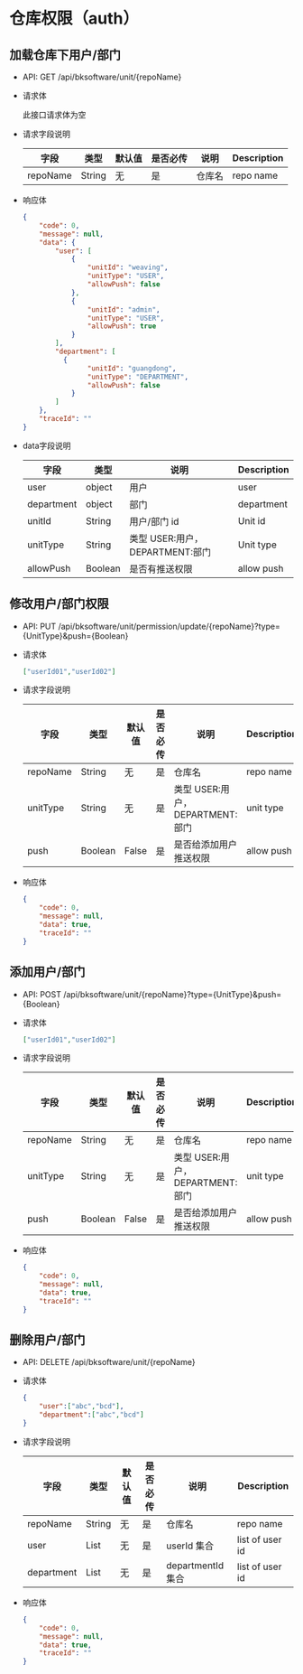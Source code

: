 # 仓库权限（auth）

## 加载仓库下用户/部门

* API: GET /api/bksoftware/unit/{repoName}

* 请求体

  此接口请求体为空

* 请求字段说明

  | 字段     | 类型   | 默认值 | 是否必传 | 说明   | Description |
    | -------- | ------ | ------ | -------- | ------ | ----------- |
  | repoName | String | 无     | 是       | 仓库名 | repo name   |

* 响应体

  ```json
  {
      "code": 0,
      "message": null,
      "data": {
          "user": [
              {
                  "unitId": "weaving",
                  "unitType": "USER",
                  "allowPush": false
              },
              {
                  "unitId": "admin",
                  "unitType": "USER",
                  "allowPush": true
              }
          ],
          "department": [
            {
                  "unitId": "guangdong",
                  "unitType": "DEPARTMENT",
                  "allowPush": false
              }
          ]
      },
      "traceId": ""
  }
  ```

* data字段说明

  | 字段       | 类型    | 说明                             | Description |
    | ---------- | ------- | -------------------------------- | ----------- |
  | user       | object  | 用户                             | user        |
  | department | object  | 部门                             | department  |
  | unitId     | String  | 用户/部门 id                     | Unit id     |
  | unitType   | String  | 类型 USER:用户， DEPARTMENT:部门 | Unit type   |
  | allowPush  | Boolean | 是否有推送权限                   | allow push  |

## 修改用户/部门权限

* API: PUT /api/bksoftware/unit/permission/update/{repoName}?type={UnitType}&push={Boolean}

* 请求体

  ```json
  ["userId01","userId02"]
  ```


* 请求字段说明

  | 字段     | 类型    | 默认值 | 是否必传 | 说明                             | Description |
    | -------- | ------- | ------ | -------- | -------------------------------- | ----------- |
  | repoName | String  | 无     | 是       | 仓库名                           | repo name   |
  | unitType | String  | 无     | 是       | 类型 USER:用户， DEPARTMENT:部门 | unit type   |
  | push     | Boolean | False  | 是       | 是否给添加用户推送权限           | allow push  |

* 响应体

  ```json
  {
      "code": 0,
      "message": null,
      "data": true,
      "traceId": ""
  }
  ```

## 添加用户/部门

* API: POST /api/bksoftware/unit/{repoName}?type={UnitType}&push={Boolean}

* 请求体

  ```json
  ["userId01","userId02"]
  ```


* 请求字段说明

  | 字段     | 类型    | 默认值 | 是否必传 | 说明                             | Description |
    | -------- | ------- | ------ | -------- | -------------------------------- | ----------- |
  | repoName | String  | 无     | 是       | 仓库名                           | repo name   |
  | unitType | String  | 无     | 是       | 类型 USER:用户， DEPARTMENT:部门 | unit type   |
  | push     | Boolean | False  | 是       | 是否给添加用户推送权限           | allow push  |

* 响应体

  ```json
  {
      "code": 0,
      "message": null,
      "data": true,
      "traceId": ""
  }
  ```

## 删除用户/部门

* API: DELETE /api/bksoftware/unit/{repoName}

* 请求体

  ```json
  {
      "user":["abc","bcd"],
      "department":["abc","bcd"]
  }
  ```


* 请求字段说明

  | 字段       | 类型         | 默认值 | 是否必传 | 说明              | Description     |
    | ---------- | ------------ | ------ | -------- | ----------------- | --------------- |
  | repoName   | String       | 无     | 是       | 仓库名            | repo name       |
  | user       | List<String> | 无     | 是       | userId 集合       | list of user id |
  | department | List<String> | 无     | 是       | departmentId 集合 | list of user id |

* 响应体

  ```json
  {
      "code": 0,
      "message": null,
      "data": true,
      "traceId": ""
  }
  ```

